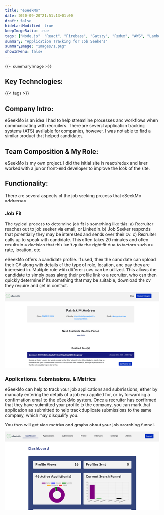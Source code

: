 ```yaml
---
title: "eSeekMo"
date: 2020-09-20T21:51:13+01:00
draft: false
hideLastModified: true
keepImageRatio: true
tags: ["Node.js", "React", "Firebase", "Gatsby", "Redux", "AWS", "Lambda", "Serverless"]
summary: "Application Tracking for Job Seekers"
summaryImage: "images/1.png" 
showInMenu: false
---
```


{{< summaryImage >}}

## Key Technologies:
{{< tags >}}

## Company Intro:

eSeekMo is an idea I had to help streamline processes and workflows when communicating with recruiters. There are several application tracking systems (ATS) available for companies, however, I was not able to find a similar product that helped candidates. 

## Team Composition & My Role:

eSeekMo is my own project.  I did the initial site in react/redux and later worked with a junior front-end developer to improve the 
look of the site.

## Functionality:

There are several aspects of the job seeking process that eSeekMo addresses.

### Job Fit

The typical process to determine job fit is something like this:
a) Recruiter reaches out to job seeker via email, or LinkedIn.
b) Job Seeker responds that potentially they may be interested and sends over their cv.
c) Recruiter calls up to speak with candidate. This often takes 20 minutes and often results in a decision that this isn't quite the right fit due to factors such as rate, location, etc.

eSeekMo offers a candidate profile. If used, then the candidate can upload their CV along with details of the type of role, location, and pay they are interested in. Multiple role with different cvs can be utilized. This allows the candidate to simply pass along their profile link to a recruiter, who can then quickly determine if its something that may be suitable, download the cv they require and get in contact. 

![](images/3.png)


### Applications, Submissions, & Metrics

eSeekMo can help to track your job applications and submissions, either by manually entering the details of a job you applied for, or by forwarding a confirmation email to the eSeekMo system. Once a recruiter has confirmed that they have submitted your profile to the company, you can mark that application as submitted to help track duplicate submissions to the same company, which may disqualify you.

You then will get nice metrics and graphs about your job searching funnel.

![](images/2.png)
